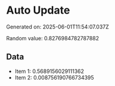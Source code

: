 # Auto Update

Generated on: 2025-06-01T11:54:07.037Z

Random value: 0.8276984782787882

## Data

- Item 1: 0.5689156029111362
- Item 2: 0.008756190766734395